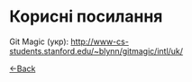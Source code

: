 # Корисні посилання

Git Magiс (укр): http://www-cs-students.stanford.edu/~blynn/gitmagic/intl/uk/


[<-Back](index)
